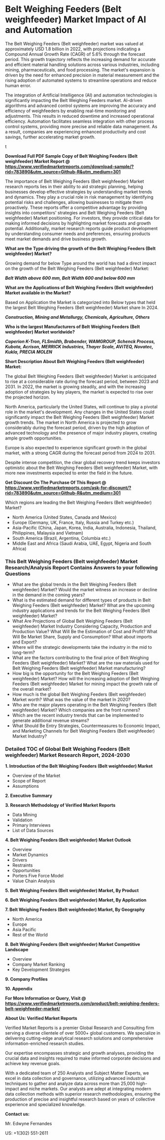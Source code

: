 <meta name="title" content="Global Belt Weighing Feeders (Belt weighfeeder) Market Impact of AI and Automation"><meta name="description" content="The Belt Weighing Feeders (Belt weighfeeder) market was valued at approximately USD 1.8 billion in 2022, with projections indicating a Compound Annual Growth Rate (CAG"><meta name="title" content="Belt Weighing Feeders (Belt weighfeeder) Market Size, Share, Scope, Trends, Growth, Opportunities, Analysis, Forecast"><h1>Belt Weighing Feeders (Belt weighfeeder) Market Impact of AI and Automation</h1><p>The Belt Weighing Feeders (Belt weighfeeder) market was valued at approximately USD 1.8 billion in 2022, with projections indicating a Compound Annual Growth Rate (CAGR) of 5.6% through the forecast period. This growth trajectory reflects the increasing demand for accurate and efficient material handling solutions across various industries, including mining, pharmaceuticals, and food processing. The market's expansion is driven by the need for enhanced precision in material measurement and the rising adoption of automated systems to streamline operations and reduce human error.</p><p>The integration of Artificial Intelligence (AI) and automation technologies is significantly impacting the Belt Weighing Feeders market. AI-driven algorithms and advanced control systems are improving the accuracy and efficiency of weighfeeders by enabling real-time monitoring and adjustments. This results in reduced downtime and increased operational efficiency. Automation facilitates seamless integration with other process control systems, providing more precise and reliable data management. As a result, companies are experiencing enhanced productivity and cost savings, further accelerating market growth.</p>t</p><p id="" class=""><strong>Download Full PDF Sample Copy of Belt Weighing Feeders (Belt weighfeeder) Market Report @ <a href="https://www.verifiedmarketreports.com/download-sample/?rid=783890&utm_source=Github-R&utm_medium=301" target="_blank">https://www.verifiedmarketreports.com/download-sample/?rid=783890&utm_source=Github-R&utm_medium=301</a></strong></p><p>The importance of&nbsp;Belt Weighing Feeders (Belt weighfeeder) Market research reports lies in their ability to aid strategic planning, helping businesses develop effective strategies by understanding market trends and dynamics. They play a crucial role in risk management by identifying potential risks and challenges, allowing businesses to mitigate them proactively. These reports offer a competitive advantage by providing insights into competitors' strategies and Belt Weighing Feeders (Belt weighfeeder) Market positioning. For investors, they provide critical data for making informed decisions by highlighting market forecasts and growth potential. Additionally, market research reports guide product development by understanding consumer needs and preferences, ensuring products meet market demands and drive business growth.</p><p><strong>What are the&nbsp;Type driving the growth of the Belt Weighing Feeders (Belt weighfeeder) Market?</strong></p><p id="" class="">Growing demand for below Type around the world has had a direct impact on the growth of the Belt Weighing Feeders (Belt weighfeeder) Market:</p><em><strong>Belt Width above 600 mm, Belt Width 600 and below 600 mm</strong></em></p><strong>What are the&nbsp;Applications&nbsp;of Belt Weighing Feeders (Belt weighfeeder) Market available in the Market?</strong></p><p id="" class="">Based on Application the Market is categorized into Below types that held the largest Belt Weighing Feeders (Belt weighfeeder) Market share In 2024.</p><em><strong>Construction, Mining and Metallurgy, Chemicals, Agriculture, Others</strong></em></p><strong>Who is the largest Manufacturers of Belt Weighing Feeders (Belt weighfeeder) Market worldwide?</strong></p><p><em><strong>Coperion K-Tron, FLSmidth, Brabender, WAMGROUP, Schenck Process, Kubota, Acrison, MERRICK Industries, Thayer Scale, AViTEQ, Novatec, Kukla, PRECIA MOLEN</strong></em></p><p id="" class=""><strong>Short Description About Belt Weighing Feeders (Belt weighfeeder) Market:</strong></p><p>The global Belt Weighing Feeders (Belt weighfeeder) Market is anticipated to rise at a considerable rate during the forecast period, between 2023 and 2031. In 2022, the market is growing steadily, and with the increasing adoption of strategies by key players, the market is expected to rise over the projected horizon.</p><p>North America, particularly the United States, will continue to play a pivotal role in the market's development. Any changes in the United States could significantly impact the Belt Weighing Feeders (Belt weighfeeder) Market growth trends. The market in North America is projected to grow considerably during the forecast period, driven by the high adoption of advanced technology and the presence of major industry players, creating ample growth opportunities.</p><p>Europe is also expected to experience significant growth in the global market, with a strong CAGR during the forecast period from 2024 to 2031.</p><p>Despite intense competition, the clear global recovery trend keeps investors optimistic about the Belt Weighing Feeders (Belt weighfeeder) Market, with more new investments expected to enter the field in the future.</p><p id="" class=""><strong>Get Discount On The Purchase Of This Report @ <a href="https://www.verifiedmarketreports.com/ask-for-discount/?rid=783890&utm_source=Github-R&utm_medium=301" target="_blank">https://www.verifiedmarketreports.com/ask-for-discount/?rid=783890&utm_source=Github-R&utm_medium=301</a></strong></p>Which regions are leading the Belt Weighing Feeders (Belt weighfeeder) Market?</p><ul><li>North America (United States, Canada and Mexico)</li><li>Europe (Germany, UK, France, Italy, Russia and Turkey etc.)</li><li>Asia-Pacific (China, Japan, Korea, India, Australia, Indonesia, Thailand, Philippines, Malaysia and Vietnam)</li><li>South America (Brazil, Argentina, Columbia etc.)</li><li>Middle East and Africa (Saudi Arabia, UAE, Egypt, Nigeria and South Africa)</li></ul><h3 id="" class="">This Belt Weighing Feeders (Belt weighfeeder) Market Research/Analysis Report Contains Answers to your following Questions</h3><ul><li>What are the global trends in the Belt Weighing Feeders (Belt weighfeeder) Market? Would the market witness an increase or decline in the demand in the coming years?</li><li>What is the estimated demand for different types of products in Belt Weighing Feeders (Belt weighfeeder) Market? What are the upcoming industry applications and trends for the Belt Weighing Feeders (Belt weighfeeder) Market?</li><li>What Are Projections of Global Belt Weighing Feeders (Belt weighfeeder) Market Industry Considering Capacity, Production and Production Value? What Will Be the Estimation of Cost and Profit? What Will Be Market Share, Supply and Consumption? What about imports and Export?</li><li>Where will the strategic developments take the industry in the mid to long-term?</li><li>What are the factors contributing to the final price of Belt Weighing Feeders (Belt weighfeeder) Market? What are the raw materials used for Belt Weighing Feeders (Belt weighfeeder) Market manufacturing?</li><li>How big is the opportunity for the Belt Weighing Feeders (Belt weighfeeder) Market? How will the increasing adoption of Belt Weighing Feeders (Belt weighfeeder) Market for mining impact the growth rate of the overall market?</li><li>How much is the global Belt Weighing Feeders (Belt weighfeeder) Market worth? What was the value of the market In 2020?</li><li>Who are the major players operating in the Belt Weighing Feeders (Belt weighfeeder) Market? Which companies are the front runners?</li><li>Which are the recent industry trends that can be implemented to generate additional revenue streams?</li><li>What Should Be Entry Strategies, Countermeasures to Economic Impact, and Marketing Channels for Belt Weighing Feeders (Belt weighfeeder) Market Industry?</li></ul><h3 id="" class="">Detailed TOC of Global Belt Weighing Feeders (Belt weighfeeder) Market Research Report, 2024-2030</h3><p id="" class=""><strong>1. Introduction of the Belt Weighing Feeders (Belt weighfeeder) Market</strong></p><ul><li>Overview of the Market</li><li>Scope of Report</li><li>Assumptions</li></ul><p id="" class=""><strong>2. Executive Summary</strong></p><p id="" class=""><strong>3. Research Methodology of Verified Market Reports</strong></p><ul><li>Data Mining</li><li>Validation</li><li>Primary Interviews</li><li>List of Data Sources</li></ul><p id="" class=""><strong>4. Belt Weighing Feeders (Belt weighfeeder) Market Outlook</strong></p><ul><li>Overview</li><li>Market Dynamics</li><li>Drivers</li><li>Restraints</li><li>Opportunities</li><li>Porters Five Force Model</li><li>Value Chain Analysis</li></ul><p id="" class=""><strong>5. Belt Weighing Feeders (Belt weighfeeder) Market, By Product</strong></p><p id="" class=""><strong>6. Belt Weighing Feeders (Belt weighfeeder) Market, By Application</strong></p><p id="" class=""><strong>7. Belt Weighing Feeders (Belt weighfeeder) Market, By Geography</strong></p><ul><li>North America</li><li>Europe</li><li>Asia Pacific</li><li>Rest of the World</li></ul><p id="" class=""><strong>8. Belt Weighing Feeders (Belt weighfeeder) Market Competitive Landscape</strong></p><ul><li>Overview</li><li>Company Market Ranking</li><li>Key Development Strategies</li></ul><p id="" class=""><strong>9. Company Profiles</strong></p><p id="" class=""><strong>10. Appendix</strong></p><p id="" class=""><strong>For More Information or Query, Visit @ <a href="https://www.verifiedmarketreports.com/product/belt-weighing-feeders-belt-weighfeeder-market/" target="_blank">https://www.verifiedmarketreports.com/product/belt-weighing-feeders-belt-weighfeeder-market/</a></strong></p><p id="" class=""><strong>About Us: Verified Market Reports</strong></p><p id="" class="">Verified Market Reports is a premier Global Research and Consulting firm serving a diverse clientele of over 5000+ global customers. We specialize in delivering cutting-edge analytical research solutions and comprehensive information-enriched research studies.</p><p id="" class="">Our expertise encompasses strategic and growth analyses, providing the crucial data and insights required to make informed corporate decisions and achieve key revenue goals.</p><p id="" class="">With a dedicated team of 250 Analysts and Subject Matter Experts, we excel in data collection and governance, utilizing advanced industrial techniques to gather and analyze data across more than 25,000 high-impact and niche markets. Our analysts are adept at integrating modern data collection methods with superior research methodologies, ensuring the production of precise and insightful research based on years of collective experience and specialized knowledge.</p><p id="" class=""><strong>Contact us:</strong></p><p id="" class="">Mr. Edwyne Fernandes</p><p id="" class="">US: +1(302) 551-2611</p>